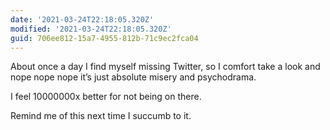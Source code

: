 ```yaml
---
date: '2021-03-24T22:18:05.320Z'
modified: '2021-03-24T22:18:05.320Z'
guid: 706ee812-15a7-4955-812b-71c9ec2fca04
---
```

About once a day I find myself missing Twitter, so I comfort take a look and nope nope nope it’s just absolute misery and psychodrama. 

I feel 10000000x better for not being on there.

Remind me of this next time I succumb to it. 
